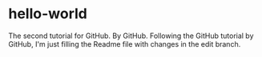 # hello-world
The second tutorial for GitHub. By GitHub.
Following the GitHub tutorial by GitHub, I'm just filling the Readme file with changes in the edit branch.
